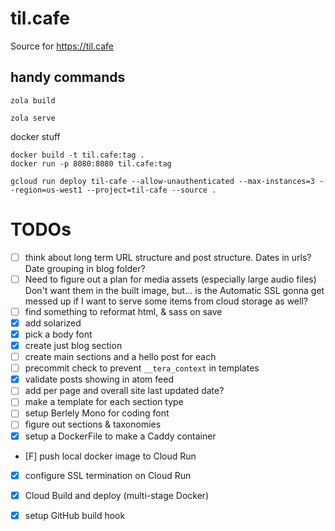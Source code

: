 # til.cafe
Source for https://til.cafe

## handy commands

```
zola build
```

```
zola serve
```

docker stuff
```
docker build -t til.cafe:tag .
docker run -p 8080:8080 til.cafe:tag
```

```
gcloud run deploy til-cafe --allow-unauthenticated --max-instances=3 --region=us-west1 --project=til-cafe --source .
```


# TODOs
- [ ] think about long term URL structure and post structure. Dates in urls? Date grouping in blog folder? 
- [ ] Need to figure out a plan for media assets (especially large audio files) Don't want them in the built image, but... is the Automatic SSL gonna get messed up if I want to serve some items from cloud storage as well? 
- [ ] find something to reformat html, & sass on save
- [x] add solarized
- [x] pick a body font
- [x] create just blog section
- [ ] create main sections and a hello post for each
- [ ] precommit check to prevent `__tera_context` in templates
- [x] validate posts showing in atom feed
- [ ] add per page and overall site last updated date? 
- [ ] make a template for each section type
- [ ] setup Berlely Mono for coding font
- [ ] figure out sections & taxonomies
- [x] setup a DockerFile to make a Caddy container
- [F] push local docker image to Cloud Run
- [x] configure SSL termination on Cloud Run
- [x] Cloud Build and deploy (multi-stage Docker)
- [x] setup GitHub build hook

